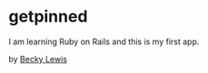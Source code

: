 # getpinned

I am learning Ruby on Rails and this is my first app. 

by [Becky Lewis](http://beckylewis.me "Visit my portfolio")